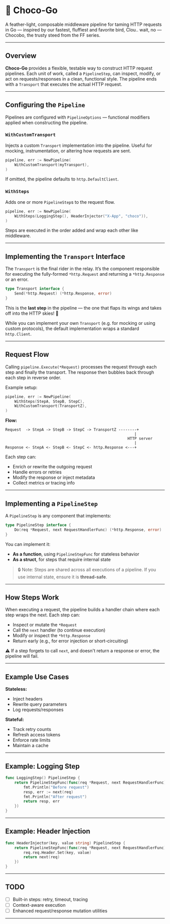 # 🐤 Choco-Go

A feather-light, composable middleware pipeline for taming HTTP requests in Go — inspired by our fastest, fluffiest and favorite bird, Clou.. wait, no — Chocobo, the trusty steed from the FF series.

---

## Overview

**Choco-Go** provides a flexible, testable way to construct HTTP request pipelines. Each unit of work, called a `PipelineStep`, can inspect, modify, or act on requests/responses in a clean, functional style. The pipeline ends with a `Transport` that executes the actual HTTP request.

---

## Configuring the `Pipeline`

Pipelines are configured with `PipelineOptions` — functional modifiers applied when constructing the pipeline.

### `WithCustomTransport`

Injects a custom `Transport` implementation into the pipeline. Useful for mocking, instrumentation, or altering how requests are sent.

```go
pipeline, err := NewPipeline(
    WithCustomTransport(myTransport),
)
```

If omitted, the pipeline defaults to `http.DefaultClient`.

### `WithSteps`

Adds one or more `PipelineStep`s to the request flow.

```go
pipeline, err := NewPipeline(
    WithSteps(LoggingStep(), HeaderInjector("X-App", "choco")),
)
```

Steps are executed in the order added and wrap each other like middleware.

---

## Implementing the `Transport` Interface

The `Transport` is the final rider in the relay. It’s the component responsible for executing the fully-formed `*http.Request` and returning a `*http.Response` or an error.

```go
type Transport interface {
    Send(*http.Request) (*http.Response, error)
}
```

This is the **last step** in the pipeline — the one that flaps its wings and takes off into the HTTP skies! 🐤

While you can implement your own `Transport` (e.g. for mocking or using custom protocols), the default implementation wraps a standard `http.Client`.

---

## Request Flow

Calling `pipeline.Execute(*Request)` processes the request through each step and finally the transport. The response then bubbles back through each step in reverse order.

Example setup:

```go
pipeline, err := NewPipeline(
    WithSteps(StepA, StepB, StepC),
    WithCustomTransport(TransportZ),
)
```

**Flow:**

```
Request  -> StepA -> StepB -> StepC -> TransportZ --------+
                                                         |
                                                      HTTP server
                                                         |
Response <- StepA <- StepB <- StepC <- http.Response <---+
```

Each step can:

* Enrich or rewrite the outgoing request
* Handle errors or retries
* Modify the response or inject metadata
* Collect metrics or tracing info

---

## Implementing a `PipelineStep`

A `PipelineStep` is any component that implements:

```go
type PipelineStep interface {
    Do(req *Request, next RequestHandlerFunc) (*http.Response, error)
}
```

You can implement it:

* **As a function**, using `PipelineStepFunc` for stateless behavior
* **As a struct**, for steps that require internal state

> 🔒 Note: Steps are shared across all executions of a pipeline. If you use internal state, ensure it is **thread-safe**.

---

## How Steps Work

When executing a request, the pipeline builds a handler chain where each step wraps the next. Each step can:

* Inspect or mutate the `*Request`
* Call the `next` handler (to continue execution)
* Modify or inspect the `*http.Response`
* Return early (e.g., for error injection or short-circuiting)

⚠️ If a step forgets to call `next`, and doesn't return a response or error, the pipeline will fail.

---

## Example Use Cases

**Stateless:**

* Inject headers
* Rewrite query parameters
* Log requests/responses

**Stateful:**

* Track retry counts
* Refresh access tokens
* Enforce rate limits
* Maintain a cache

---

## Example: Logging Step

```go
func LoggingStep() PipelineStep {
    return PipelineStepFunc(func(req *Request, next RequestHandlerFunc) (*http.Response, error) {
        fmt.Println("Before request")
        resp, err := next(req)
        fmt.Println("After request")
        return resp, err
    })
}
```

---

## Example: Header Injection

```go
func HeaderInjector(key, value string) PipelineStep {
    return PipelineStepFunc(func(req *Request, next RequestHandlerFunc) (*http.Response, error) {
        req.req.Header.Set(key, value)
        return next(req)
    })
}
```

---

## TODO

* [ ] Built-in steps: retry, timeout, tracing
* [ ] Context-aware execution
* [ ] Enhanced request/response mutation utilities

---